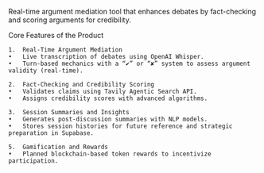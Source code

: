 Real-time argument mediation tool that enhances debates by fact-checking and scoring arguments for credibility.

Core Features of the Product

	1.	Real-Time Argument Mediation
	•	Live transcription of debates using OpenAI Whisper.
	•	Turn-based mechanics with a “✔” or “✘” system to assess argument validity (real-time).

	2.	Fact-Checking and Credibility Scoring
	•	Validates claims using Tavily Agentic Search API.
	•	Assigns credibility scores with advanced algorithms.
 
	3.	Session Summaries and Insights
	•	Generates post-discussion summaries with NLP models.
	•	Stores session histories for future reference and strategic preparation in Supabase.

	5.	Gamification and Rewards
	•	Planned blockchain-based token rewards to incentivize participation.
